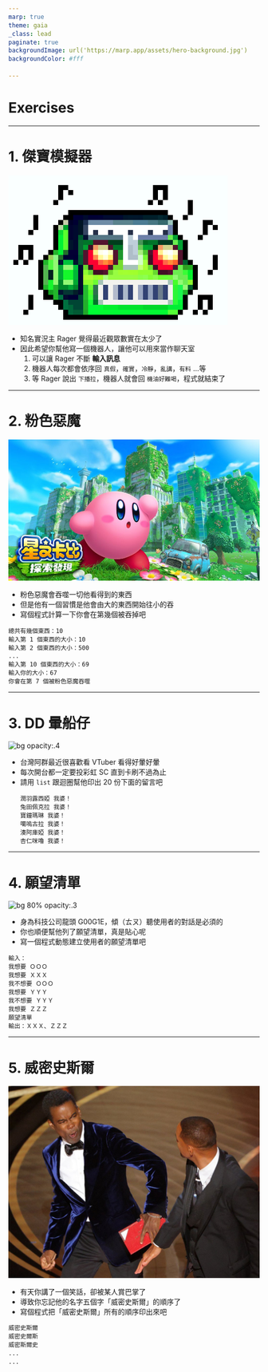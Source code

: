 ```yaml
---
marp: true
theme: gaia
_class: lead
paginate: true
backgroundImage: url('https://marp.app/assets/hero-background.jpg')
backgroundColor: #fff

---
```


<!-- _class: lead -->
# Exercises

---

# 1. 傑寶模擬器

![bg opacity:0.2](./robot_dancing.gif)

* 知名實況主 Rager 覺得最近觀眾數實在太少了
* 因此希望你幫他寫一個機器人，讓他可以用來當作聊天室
  1. 可以讓 Rager 不斷 **輸入訊息**
  2. 機器人每次都會依序回 `真假`，`確實`，`冷靜`，`亂講`，`有料` ...等
  3. 等 Rager 說出 `下播拉`，機器人就會回 `機油好難喝`，程式就結束了

---

# 2. 粉色惡魔

![bg opacity:.3](./curby.jpeg)

* 粉色惡魔會吞噬一切他看得到的東西
* 但是他有一個習慣是他會由大的東西開始往小的吞
* 寫個程式計算一下你會在第幾個被吞掉吧

```
總共有幾個東西：10
輸入第 1 個東西的大小：10
輸入第 2 個東西的大小：500
...
輸入第 10 個東西的大小：69
輸入你的大小：67
你會在第 7 個被粉色惡魔吞噬
```

---

# 3. DD 暈船仔

![bg opacity:.4](https://img.4gamers.com.tw/news-image/016fb27a-813e-4516-a57e-623316487d78.jpg)

* 台灣阿群最近很喜歡看 VTuber 看得好暈好暈
* 每次開台都一定要投彩虹 SC 直到卡刷不過為止
* 請用 `list` 跟迴圈幫他印出 $20$ 份下面的留言吧
  ```
  潤羽露西婭 我婆！
  兔田佩克拉 我婆！
  寶鐘瑪琳 我婆！
  噶嗚古拉 我婆！
  湊阿庫婭 我婆！
  杏仁咪嚕 我婆！
  ```

---

# 4. 願望清單

![bg 80% opacity:.3](https://www.google.com.tw/images/branding/googlelogo/1x/googlelogo_color_272x92dp.png)

* 身為科技公司龍頭 G00G1E，傾（ㄊㄡ）聽使用者的對話是必須的
* 你也順便幫他列了願望清單，真是貼心呢
* 寫一個程式動態建立使用者的願望清單吧

```
輸入：
我想要 ＯＯＯ
我想要 ＸＸＸ
我不想要 ＯＯＯ
我想要 ＹＹＹ
我不想要 ＹＹＹ
我想要 ＺＺＺ
願望清單
輸出：ＸＸＸ、ＺＺＺ
```
---

# 5. 威密史斯爾

![bg opacity:.3](./smith.jpg)

* 有天你講了一個笑話，卻被某人賞巴掌了
* 導致你忘記他的名字五個字「威密史斯爾」的順序了
* 寫個程式把「威密史斯爾」所有的順序印出來吧
```python
威密史斯爾
威密史爾斯
威密斯爾史
...
...
```